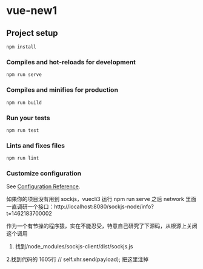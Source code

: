 # vue-new1

## Project setup
```
npm install
```

### Compiles and hot-reloads for development
```
npm run serve
```

### Compiles and minifies for production
```
npm run build
```

### Run your tests
```
npm run test
```

### Lints and fixes files
```
npm run lint
```

### Customize configuration
See [Configuration Reference](https://cli.vuejs.org/config/).

如果你的项目没有用到 sockjs，vuecli3 运行 npm run serve 之后 network 里面一直调研一个接口：http://localhost:8080/sockjs-node/info?t=1462183700002

作为一个有节操的程序猿，实在不能忍受，特意自己研究了下源码，从根源上关闭这个调用

1. 找到/node_modules/sockjs-client/dist/sockjs.js 

2.找到代码的 1605行  //  self.xhr.send(payload); 把这里注掉
